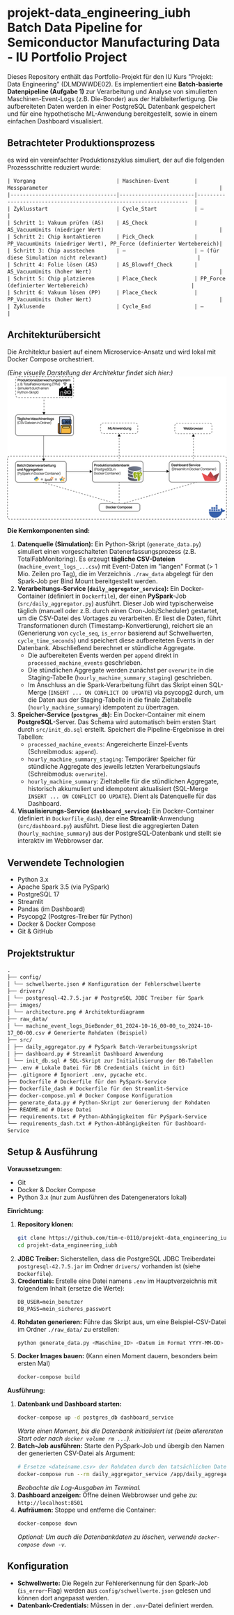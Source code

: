 # projekt-data_engineering_iubh Batch Data Pipeline for Semiconductor Manufacturing Data - IU Portfolio Project

Dieses Repository enthält das Portfolio-Projekt für den IU Kurs "Projekt: Data Engineering" (DLMDWWDE02). 
Es implementiert eine **Batch-basierte Datenpipeline (Aufgabe 1)** zur Verarbeitung und Analyse von simulierten Maschinen-Event-Logs (z.B. Die-Bonder) aus der Halbleiterfertigung. 
Die aufbereiteten Daten werden in einer PostgreSQL Datenbank gespeichert und für eine hypothetische ML-Anwendung bereitgestellt, sowie in einem einfachen Dashboard visualisiert.

## Betrachteter Produktionsprozess

es wird ein vereinfachter Produktionszyklus simuliert, der auf die folgenden Prozessschritte reduziert wurde:
```
| Vorgang                          | Maschinen-Event        | Messparameter                                                       |
|----------------------------------|------------------------|-------------------------------------------------------------------  |
| Zyklusstart                      | Cycle_Start            | –                                                                   |
| Schritt 1: Vakuum prüfen (AS)    | AS_Check               | AS_VacuumUnits (niedriger Wert)                                     |
| Schritt 2: Chip kontaktieren     | Pick_Check             | PP_VacuumUnits (niedriger Wert), PP_Force (definierter Wertebereich)|
| Schritt 3: Chip ausstechen       | –                      | – (für diese Simulation nicht relevant)                             |
| Schritt 4: Folie lösen (AS)      | AS_Blowoff_Check       | AS_VacuumUnits (hoher Wert)                                         |
| Schritt 5: Chip platzieren       | Place_Check            | PP_Force (definierter Wertebereich)                                 |
| Schritt 6: Vakuum lösen (PP)     | Place_Check            | PP_VacuumUnits (hoher Wert)                                         |
| Zyklusende                       | Cycle_End              | –                                                                   |
```


## Architekturübersicht

Die Architektur basiert auf einem Microservice-Ansatz und wird lokal mit Docker Compose orchestriert.

*(Eine visuelle Darstellung der Architektur findet sich hier:)*
![Architekturdiagramm der Batch-Pipeline](images/architecture.png "Architekturübersicht")

**Die Kernkomponenten sind:**

1.  **Datenquelle (Simulation):** Ein Python-Skript (`generate_data.py`) simuliert einen vorgeschalteten Datenerfassungsprozess (z.B. TotalFabMonitoring). Es erzeugt **tägliche CSV-Dateien** (`machine_event_logs_...csv`) mit Event-Daten im "langen" Format (> 1 Mio. Zeilen pro Tag), die im Verzeichnis `./raw_data` abgelegt für den Spark-Job per Bind Mount bereitgestellt werden.
2.  **Verarbeitungs-Service (`daily_aggregator_service`):** Ein Docker-Container (definiert in `Dockerfile`), der einen **PySpark**-Job (`src/daily_aggregator.py`) ausführt. Dieser Job wird typischerweise täglich (manuell oder z.B. durch einen Cron-Job/Scheduler) gestartet, um die CSV-Datei des Vortages zu verarbeiten. Er liest die Daten, führt Transformationen durch (Timestamp-Konvertierung), reichert sie an (Generierung von `cycle_seq`, `is_error` basierend auf Schwellwerten, `cycle_time_seconds`) und speichert diese aufbereiteten Events in der Datenbank. Abschließend berechnet er stündliche Aggregate.
    *   Die aufbereiteten Events werden per `append` direkt in `processed_machine_events` geschrieben.
    *   Die stündlichen Aggregate werden zunächst per `overwrite` in die Staging-Tabelle (`hourly_machine_summary_staging`) geschrieben.
    *   Im Anschluss an die Spark-Verarbeitung führt das Skript einen SQL-Merge (`INSERT ... ON CONFLICT DO UPDATE`) via psycopg2 durch, um die Daten aus der Staging-Tabelle in die finale Zieltabelle (`hourly_machine_summary`) idempotent zu übertragen.
3.  **Speicher-Service (`postgres_db`):** Ein Docker-Container mit einem **PostgreSQL**-Server. Das Schema wird automatisch beim ersten Start durch `src/init_db.sql` erstellt. Speichert die Pipeline-Ergebnisse in drei Tabellen:
    *   `processed_machine_events`: Angereicherte Einzel-Events (Schreibmodus: `append`).
    *   `hourly_machine_summary_staging`: Temporärer Speicher für stündliche Aggregate des jeweils letzten Verarbeitungslaufs (Schreibmodus: `overwrite`).
    *   `hourly_machine_summary`: Zieltabelle für die stündlichen Aggregate, historisch akkumuliert und idempotent aktualisiert (SQL-Merge `INSERT ... ON CONFLICT DO UPDATE`). Dient als Datenquelle für das Dashboard.
4.  **Visualisierungs-Service (`dashboard_service`):** Ein Docker-Container (definiert in `Dockerfile_dash`), der eine **Streamlit**-Anwendung (`src/dashboard.py`) ausführt. Diese liest die aggregierten Daten (`hourly_machine_summary`) aus der PostgreSQL-Datenbank und stellt sie interaktiv im Webbrowser dar.

## Verwendete Technologien

*   Python 3.x
*   Apache Spark 3.5 (via PySpark)
*   PostgreSQL 17
*   Streamlit
*   Pandas (im Dashboard)
*   Psycopg2 (Postgres-Treiber für Python)
*   Docker & Docker Compose
*   Git & GitHub

## Projektstruktur


```
.
├── config/
│ └── schwellwerte.json # Konfiguration der Fehlerschwellwerte
├── drivers/
│ └── postgresql-42.7.5.jar # PostgreSQL JDBC Treiber für Spark
├── images/
│ └── architecture.png # Architekturdiagramm
├── raw_data/
│ └── machine_event_logs_DieBonder_01_2024-10-16_00-00_to_2024-10-17_00-00.csv # Generierte Rohdaten (Beispiel)
├── src/
│ ├── daily_aggregator.py # PySpark Batch-Verarbeitungsskript
│ ├── dashboard.py # Streamlit Dashboard Anwendung
│ └── init_db.sql # SQL-Skript zur Initialisierung der DB-Tabellen
├── .env # Lokale Datei für DB Credentials (nicht in Git)
├── .gitignore # Ignoriert .env, pycache etc.
├── Dockerfile # Dockerfile für den PySpark-Service
├── Dockerfile_dash # Dockerfile für den Streamlit-Service
├── docker-compose.yml # Docker Compose Konfiguration
├── generate_data.py # Python-Skript zur Generierung der Rohdaten
├── README.md # Diese Datei
├── requirements.txt # Python-Abhängigkeiten für PySpark-Service
└── requirements_dash.txt # Python-Abhängigkeiten für Dashboard-Service
```

## Setup & Ausführung

**Voraussetzungen:**

*   Git
*   Docker & Docker Compose
*   Python 3.x (nur zum Ausführen des Datengenerators lokal)

**Einrichtung:**

1.  **Repository klonen:**
    ```bash
    git clone https://github.com/tim-e-0110/projekt-data_engineering_iubh.git
    cd projekt-data_engineering_iubh
    ```
2.  **JDBC Treiber:** Sicherstellen, dass die PostgreSQL JDBC Treiberdatei `postgresql-42.7.5.jar` im Ordner `drivers/` vorhanden ist (siehe `Dockerfile`).
3.  **Credentials:** Erstelle eine Datei namens `.env` im Hauptverzeichnis mit folgendem Inhalt (ersetze die Werte):
    ```dotenv
    DB_USER=mein_benutzer
    DB_PASS=mein_sicheres_passwort
    ```
4.  **Rohdaten generieren:** Führe das Skript aus, um eine Beispiel-CSV-Datei im Ordner `./raw_data/` zu erstellen:
    ```bash
    python generate_data.py <Maschine_ID> <Datum im Format YYYY-MM-DD>
    ```
5.  **Docker Images bauen:** (Kann einen Moment dauern, besonders beim ersten Mal)
    ```bash
    docker-compose build
    ```

**Ausführung:**

1.  **Datenbank und Dashboard starten:**
    ```bash
    docker-compose up -d postgres_db dashboard_service
    ```
    *Warte einen Moment, bis die Datenbank initialisiert ist (beim allerersten Start oder nach `docker volume rm ...`).*
2.  **Batch-Job ausführen:** Starte den PySpark-Job und übergib den Namen der generierten CSV-Datei als Argument:
    ```bash
    # Ersetze <dateiname.csv> der Rohdaten durch den tatsächlichen Dateinemen (nur Name, ohne Verzeichnis!)
    docker-compose run --rm daily_aggregator_service /app/daily_aggregator.py <dateiname.csv>
    ```
    *Beobachte die Log-Ausgaben im Terminal.*
3.  **Dashboard anzeigen:** Öffne deinen Webbrowser und gehe zu: `http://localhost:8501`
4.  **Aufräumen:** Stoppe und entferne die Container:
    ```bash
    docker-compose down
    ```
    *Optional: Um auch die Datenbankdaten zu löschen, verwende `docker-compose down -v`.*

## Konfiguration

*   **Schwellwerte:** Die Regeln zur Fehlererkennung für den Spark-Job (`is_error`-Flag) werden aus `config/schwellwerte.json` gelesen und können dort angepasst werden.
*   **Datenbank-Credentials:** Müssen in der `.env`-Datei definiert werden.
